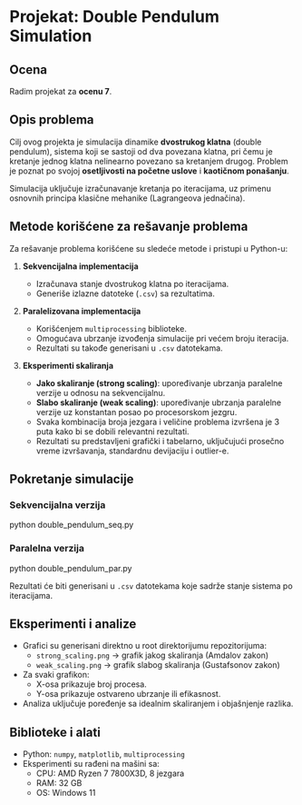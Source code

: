 # Projekat: Double Pendulum Simulation

## Ocena
Radim projekat za **ocenu 7**.

## Opis problema
Cilj ovog projekta je simulacija dinamike **dvostrukog klatna** (double pendulum), sistema koji se sastoji od dva povezana klatna, pri čemu je kretanje jednog klatna nelinearno povezano sa kretanjem drugog. Problem je poznat po svojoj **osetljivosti na početne uslove** i **kaotičnom ponašanju**.

Simulacija uključuje izračunavanje kretanja po iteracijama, uz primenu osnovnih principa klasične mehanike (Lagrangeova jednačina).

## Metode korišćene za rešavanje problema
Za rešavanje problema korišćene su sledeće metode i pristupi u Python-u:

1. **Sekvencijalna implementacija**
   - Izračunava stanje dvostrukog klatna po iteracijama.
   - Generiše izlazne datoteke (`.csv`) sa rezultatima.

2. **Paralelizovana implementacija**
   - Korišćenjem `multiprocessing` biblioteke.
   - Omogućava ubrzanje izvođenja simulacije pri većem broju iteracija.
   - Rezultati su takođe generisani u `.csv` datotekama.

3. **Eksperimenti skaliranja**
   - **Jako skaliranje (strong scaling)**: upoređivanje ubrzanja paralelne verzije u odnosu na sekvencijalnu.
   - **Slabo skaliranje (weak scaling)**: upoređivanje ubrzanja paralelne verzije uz konstantan posao po procesorskom jezgru.
   - Svaka kombinacija broja jezgara i veličine problema izvršena je 3 puta kako bi se dobili relevantni rezultati.
   - Rezultati su predstavljeni grafički i tabelarno, uključujući prosečno vreme izvršavanja, standardnu devijaciju i outlier-e.


## Pokretanje simulacije
 

### Sekvencijalna verzija
python double_pendulum_seq.py

### Paralelna verzija
python double_pendulum_par.py



Rezultati će biti generisani u `.csv` datotekama koje sadrže stanje sistema po iteracijama.

## Eksperimenti i analize
- Grafici su generisani direktno u root direktorijumu repozitorijuma:
  - `strong_scaling.png` → grafik jakog skaliranja (Amdalov zakon)
  - `weak_scaling.png` → grafik slabog skaliranja (Gustafsonov zakon)
- Za svaki grafikon:
  - X-osa prikazuje broj procesa.
  - Y-osa prikazuje ostvareno ubrzanje ili efikasnost.
- Analiza uključuje poređenje sa idealnim skaliranjem i objašnjenje razlika.

## Biblioteke i alati
- Python: `numpy`, `matplotlib`, `multiprocessing`
- Eksperimenti su rađeni na mašini sa:
  - CPU: AMD Ryzen 7 7800X3D, 8 jezgara
  - RAM: 32 GB
  - OS: Windows 11
